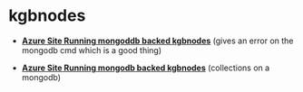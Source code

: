 kgbnodes
========

* **[Azure Site Running mongoddb backed kgbnodes](http://kgbnodes.azurewebsites.net/)**
(gives an error on the mongodb cmd which is a good thing)


* **[Azure Site Running mongodb backed kgbnodes](http://kgbnodes.azurewebsites.net/Collections)**
(collections on a mongodb)



